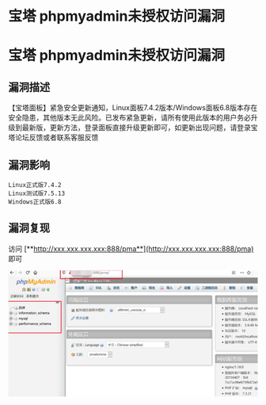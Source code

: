 # 宝塔 phpmyadmin未授权访问漏洞

# 宝塔 phpmyadmin未授权访问漏洞

## 漏洞描述

【宝塔面板】紧急安全更新通知，Linux面板7.4.2版本/Windows面板6.8版本存在安全隐患，其他版本无此风险。已发布紧急更新，请所有使用此版本的用户务必升级到最新版，更新方法，登录面板直接升级更新即可，如更新出现问题，请登录宝塔论坛反馈或者联系客服反馈

## 漏洞影响

```
Linux正式版7.4.2
Linux测试版7.5.13
Windows正式版6.8
```

## 漏洞复现

访问 [**http://xxx.xxx.xxx.xxx:888/pma**](http://xxx.xxx.xxx.xxx:888/pma) 即可



![img](/images/202202091838946.png)

